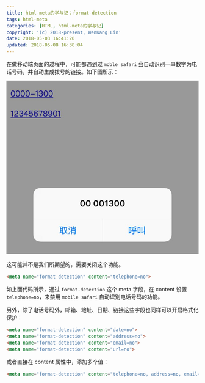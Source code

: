 ```yaml
---
title: html-meta的学与记：format-detection
tags: html-meta
categories: [HTML, html-meta的学与记]
copyright: '(c) 2018-present, WenKang Lin'
date: 2018-05-03 16:41:20
updated: 2018-05-08 16:38:04
---
```


在做移动端页面的过程中，可能都遇到过 `moble safari` 会自动识别一串数字为电话号码，并自动生成拨号的链接。如下图所示：

![拨号链接](/images/telephone-no.jpg)

<!-- more -->

这可能并不是我们所期望的，需要关闭这个功能。

```html
<meta name="format-detection" content="telephone=no">
```

如上面代码所示，通过 `format-detection` 这个 meta 字段，在 content 设置 `telephone=no`，来禁用 `mobile safari` 自动识别电话号码的功能。

另外，除了电话号码外，邮箱、地址、日期、链接这些字段也同样可以开启格式化保护：

```html
<meta name="format-detection" content="date=no">
<meta name="format-detection" content="address=no">
<meta name="format-detection" content="email=no">
<meta name="format-detection" content="url=no">
```

或者直接在 content 属性中，添加多个值：

```html
<meta name="format-detection" content="telephone=no, address=no, email=no, date=no, url=no">
```
